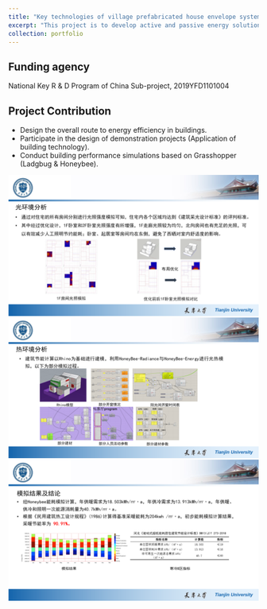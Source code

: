 ```yaml
---
title: "Key technologies of village prefabricated house envelope system and passive house"
excerpt: "This project is to develop active and passive energy solutions for two practical demonstration projects, aiming to achieve 90% energy savings with no more than 30% cost increment."
collection: portfolio
---
```


## Funding agency
National Key R & D Program of China Sub-project, 2019YFD1101004

## Project Contribution
* Design the overall route to energy efficiency in buildings.
* Participate in the design of demonstration projects (Application of building technology).
* Conduct building performance simulations based on Grasshopper (Ladgbug & Honeybee).

<img src='/images/portfolios/NKDP/NKDP_1.PNG' width='600'>
<img src='/images/portfolios/NKDP/NKDP_2.PNG' width='600'>
<img src='/images/portfolios/NKDP/NKDP_3.PNG' width='600'>
